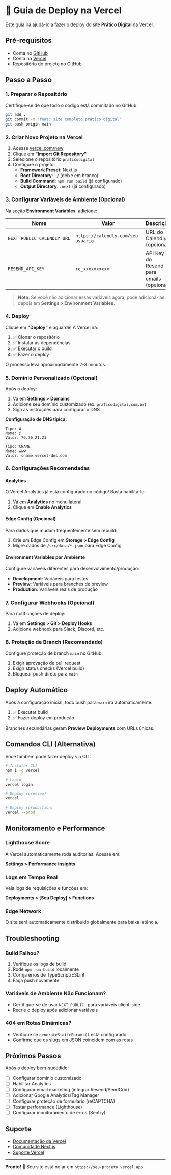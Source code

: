 # 🚀 Guia de Deploy na Vercel

Este guia irá ajudá-lo a fazer o deploy do site **Prático Digital** na Vercel.

## Pré-requisitos

- Conta no [GitHub](https://github.com)
- Conta na [Vercel](https://vercel.com)
- Repositório do projeto no GitHub

## Passo a Passo

### 1. Preparar o Repositório

Certifique-se de que todo o código está commitado no GitHub:

```bash
git add .
git commit -m "feat: site completo prático digital"
git push origin main
```

### 2. Criar Novo Projeto na Vercel

1. Acesse [vercel.com/new](https://vercel.com/new)
2. Clique em **"Import Git Repository"**
3. Selecione o repositório `praticodigital`
4. Configure o projeto:
   - **Framework Preset**: Next.js
   - **Root Directory**: `./` (deixe em branco)
   - **Build Command**: `npm run build` (já configurado)
   - **Output Directory**: `.next` (já configurado)

### 3. Configurar Variáveis de Ambiente (Opcional)

Na seção **Environment Variables**, adicione:

| Nome | Valor | Descrição |
|------|-------|-----------|
| `NEXT_PUBLIC_CALENDLY_URL` | `https://calendly.com/seu-usuario` | URL do Calendly (opcional) |
| `RESEND_API_KEY` | `re_xxxxxxxxxx` | API Key do Resend para emails (opcional) |

> **Nota**: Se você não adicionar essas variáveis agora, pode adicioná-las depois em **Settings > Environment Variables**.

### 4. Deploy

Clique em **"Deploy"** e aguarde! A Vercel irá:

1. ✅ Clonar o repositório
2. ✅ Instalar as dependências
3. ✅ Executar o build
4. ✅ Fazer o deploy

O processo leva aproximadamente 2-3 minutos.

### 5. Domínio Personalizado (Opcional)

Após o deploy:

1. Vá em **Settings > Domains**
2. Adicione seu domínio customizado (ex: `praticodigital.com.br`)
3. Siga as instruções para configurar o DNS

**Configuração de DNS típica:**

```
Tipo: A
Nome: @
Valor: 76.76.21.21

Tipo: CNAME
Nome: www
Valor: cname.vercel-dns.com
```

### 6. Configurações Recomendadas

#### Analytics

O Vercel Analytics já está configurado no código! Basta habilitá-lo:

1. Vá em **Analytics** no menu lateral
2. Clique em **Enable Analytics**

#### Edge Config (Opcional)

Para dados que mudam frequentemente sem rebuild:

1. Crie um Edge Config em **Storage > Edge Config**
2. Migre dados de `/src/data/*.json` para Edge Config

#### Environment Variables por Ambiente

Configure variáveis diferentes para desenvolvimento/produção:

- **Development**: Variáveis para testes
- **Preview**: Variáveis para branches de preview
- **Production**: Variáveis reais de produção

### 7. Configurar Webhooks (Opcional)

Para notificações de deploy:

1. Vá em **Settings > Git > Deploy Hooks**
2. Adicione webhook para Slack, Discord, etc.

### 8. Proteção de Branch (Recomendado)

Configure proteção de branch `main` no GitHub:

1. Exigir aprovação de pull request
2. Exigir status checks (Vercel build)
3. Bloquear push direto para `main`

## Deploy Automático

Após a configuração inicial, todo push para `main` irá automaticamente:

1. ✅ Executar build
2. ✅ Fazer deploy em produção

Branches secundárias geram **Preview Deployments** com URLs únicas.

## Comandos CLI (Alternativa)

Você também pode fazer deploy via CLI:

```bash
# Instalar CLI
npm i -g vercel

# Login
vercel login

# Deploy (preview)
vercel

# Deploy (production)
vercel --prod
```

## Monitoramento e Performance

### Lighthouse Score

A Vercel automaticamente roda auditorias. Acesse em:

**Settings > Performance Insights**

### Logs em Tempo Real

Veja logs de requisições e funções em:

**Deployments > [Seu Deploy] > Functions**

### Edge Network

O site será automaticamente distribuído globalmente para baixa latência.

## Troubleshooting

### Build Falhou?

1. Verifique os logs de build
2. Rode `npm run build` localmente
3. Corrija erros de TypeScript/ESLint
4. Faça push novamente

### Variáveis de Ambiente Não Funcionam?

- Certifique-se de usar `NEXT_PUBLIC_` para variáveis client-side
- Recrie o deploy após adicionar variáveis

### 404 em Rotas Dinâmicas?

- Verifique se `generateStaticParams()` está configurado
- Confirme que os slugs em JSON coincidem com as rotas

## Próximos Passos

Após o deploy bem-sucedido:

- [ ] Configurar domínio customizado
- [ ] Habilitar Analytics
- [ ] Configurar email marketing (integrar Resend/SendGrid)
- [ ] Adicionar Google Analytics/Tag Manager
- [ ] Configurar proteção de formulário (reCAPTCHA)
- [ ] Testar performance (Lighthouse)
- [ ] Configurar monitoramento de erros (Sentry)

## Suporte

- [Documentação da Vercel](https://vercel.com/docs)
- [Comunidade Next.js](https://github.com/vercel/next.js/discussions)
- [Suporte Vercel](https://vercel.com/support)

---

**Pronto!** 🎉 Seu site está no ar em `https://seu-projeto.vercel.app`

